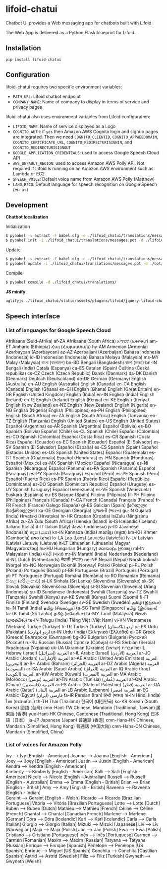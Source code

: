 # lifoid-chatui

Chatbot UI provides a Web messaging app for chatbots built with Lifoid.

The Web App is delivered as a Python Flask blueprint for Lifoid.

## Installation

```
pip install lifoid-chatui
```

## Configuration

lifoid-chatui requires two specific environment variables:
- ``PATH_URL``: Lifoid chatbot endpoint
- ``COMPANY_NAME``: Name of company to display in terms of service and privacy pages

lifoid-chatui also uses environment variables from Lifoid configuration:
- ``LIFOID_NAME``: Name of service displayed as a Logo
- ``COGNITO_AUTH``: if ``yes`` then Amazon AWS Cognito login and signup pages are integrated. Then we need ``COGNITO_CLIENTID``, ``COGNITO_APPWEBDOMAIN``, ``COGNITO_CERTIFICATE_URL``, ``COGNITO_REDIRECTURISIGNIN``, and ``COGNITO_REDIRECTURISIGNOUT``
- ``GOOGLE_APPLICATION_CREDENTIALS``: used to access Google Speech Cloud API
- ``AWS_DEFAULT_REGION``: used to access Amazon AWS Polly API. Not required if Lifoid is running on an Amazon AWS environment such as Lambda or EC2
- ``SPEECH_VOICE``: Default voice name from Amazon AWS Polly (Matthew)
- ``LANG_RECO``: Default language for speech recognition on Google Speech (en-us)

## Development

**Chatbot localization**

Initialization

```bash
$ pybabel -v extract -F babel.cfg -o ./lifoid_chatui/translations/messages.pot ./
$ pybabel init -i ./lifoid_chatui/translations/messages.pot -d ./lifoid_chatui/translations -l ja
```

Update

```bash
$ pybabel -v extract -F babel.cfg -o ./lifoid_chatui/translations/messages.pot ./
$ pybabel update -i ./lifoid_chatui/translations/messages.pot -d ./bot/translations
```

Compile

```bash
$ pybabel compile -d ./lifoid_chatui/translations/
```

**JS minify**

```bash
uglifyjs ./lifoid_chatui/static/assets/plugins/lifoid/jquery-lifoid-chat.js -c -m -v -o ./lifoid_chatui/static/assets/plugins/lifoid/jquery-lifoid-chat.min.js
```

## Speech interface

### List of languages for Google Speech Cloud

Afrikaans (Suid-Afrika) 	af-ZA 	Afrikaans (South Africa)
አማርኛ (ኢትዮጵያ) 	am-ET 	Amharic (Ethiopia)
Հայ (Հայաստան) 	hy-AM 	Armenian (Armenia)
Azərbaycan (Azərbaycan) 	az-AZ 	Azerbaijani (Azerbaijan)
Bahasa Indonesia (Indonesia) 	id-ID 	Indonesian (Indonesia)
Bahasa Melayu (Malaysia) 	ms-MY 	Malay (Malaysia)
বাংলা (বাংলাদেশ) 	bn-BD 	Bengali (Bangladesh)
বাংলা (ভারত) 	bn-IN 	Bengali (India)
Català (Espanya) 	ca-ES 	Catalan (Spain)
Čeština (Česká republika) 	cs-CZ 	Czech (Czech Republic)
Dansk (Danmark) 	da-DK 	Danish (Denmark)
Deutsch (Deutschland) 	de-DE 	German (Germany)
English (Australia) 	en-AU 	English (Australia)
English (Canada) 	en-CA 	English (Canada)
English (Ghana) 	en-GH 	English (Ghana)
English (Great Britain) 	en-GB 	English (United Kingdom)
English (India) 	en-IN 	English (India)
English (Ireland) 	en-IE 	English (Ireland)
English (Kenya) 	en-KE 	English (Kenya)
English (New Zealand) 	en-NZ 	English (New Zealand)
English (Nigeria) 	en-NG 	English (Nigeria)
English (Philippines) 	en-PH 	English (Philippines)
English (South Africa) 	en-ZA 	English (South Africa)
English (Tanzania) 	en-TZ 	English (Tanzania)
English (United States) 	en-US 	English (United States)
Español (Argentina) 	es-AR 	Spanish (Argentina)
Español (Bolivia) 	es-BO 	Spanish (Bolivia)
Español (Chile) 	es-CL 	Spanish (Chile)
Español (Colombia) 	es-CO 	Spanish (Colombia)
Español (Costa Rica) 	es-CR 	Spanish (Costa Rica)
Español (Ecuador) 	es-EC 	Spanish (Ecuador)
Español (El Salvador) 	es-SV 	Spanish (El Salvador)
Español (España) 	es-ES 	Spanish (Spain)
Español (Estados Unidos) 	es-US 	Spanish (United States)
Español (Guatemala) 	es-GT 	Spanish (Guatemala)
Español (Honduras) 	es-HN 	Spanish (Honduras)
Español (México) 	es-MX 	Spanish (Mexico)
Español (Nicaragua) 	es-NI 	Spanish (Nicaragua)
Español (Panamá) 	es-PA 	Spanish (Panama)
Español (Paraguay) 	es-PY 	Spanish (Paraguay)
Español (Perú) 	es-PE 	Spanish (Peru)
Español (Puerto Rico) 	es-PR 	Spanish (Puerto Rico)
Español (República Dominicana) 	es-DO 	Spanish (Dominican Republic)
Español (Uruguay) 	es-UY 	Spanish (Uruguay)
Español (Venezuela) 	es-VE 	Spanish (Venezuela)
Euskara (Espainia) 	eu-ES 	Basque (Spain)
Filipino (Pilipinas) 	fil-PH 	Filipino (Philippines)
Français (Canada) 	fr-CA 	French (Canada)
Français (France) 	fr-FR 	French (France)
Galego (España) 	gl-ES 	Galician (Spain)
ქართული (საქართველო) 	ka-GE 	Georgian (Georgia)
ગુજરાતી (ભારત) 	gu-IN 	Gujarati (India)
Hrvatski (Hrvatska) 	hr-HR 	Croatian (Croatia)
IsiZulu (Ningizimu Afrika) 	zu-ZA 	Zulu (South Africa)
Íslenska (Ísland) 	is-IS 	Icelandic (Iceland)
Italiano (Italia) 	it-IT 	Italian (Italy)
Jawa (Indonesia) 	jv-ID 	Javanese (Indonesia)
ಕನ್ನಡ (ಭಾರತ) 	kn-IN 	Kannada (India)
ភាសាខ្មែរ (កម្ពុជា) 	km-KH 	Khmer (Cambodia)
ລາວ (ລາວ) 	lo-LA 	Lao (Laos)
Latviešu (latviešu) 	lv-LV 	Latvian (Latvia)
Lietuvių (Lietuva) 	lt-LT 	Lithuanian (Lithuania)
Magyar (Magyarország) 	hu-HU 	Hungarian (Hungary)
മലയാളം (ഇന്ത്യ) 	ml-IN 	Malayalam (India)
मराठी (भारत) 	mr-IN 	Marathi (India)
Nederlands (Nederland) 	nl-NL 	Dutch (Netherlands)
नेपाली (नेपाल) 	ne-NP 	Nepali (Nepal)
Norsk bokmål (Norge) 	nb-NO 	Norwegian Bokmål (Norway)
Polski (Polska) 	pl-PL 	Polish (Poland)
Português (Brasil) 	pt-BR 	Portuguese (Brazil)
Português (Portugal) 	pt-PT 	Portuguese (Portugal)
Română (România) 	ro-RO 	Romanian (Romania)
සිංහල (ශ්රී ලංකාව) 	si-LK 	Sinhala (Sri Lanka)
Slovenčina (Slovensko) 	sk-SK 	Slovak (Slovakia)
Slovenščina (Slovenija) 	sl-SI 	Slovenian (Slovenia)
Urang (Indonesia) 	su-ID 	Sundanese (Indonesia)
Swahili (Tanzania) 	sw-TZ 	Swahili (Tanzania)
Swahili (Kenya) 	sw-KE 	Swahili (Kenya)
Suomi (Suomi) 	fi-FI 	Finnish (Finland)
Svenska (Sverige) 	sv-SE 	Swedish (Sweden)
தமிழ் (இந்தியா) 	ta-IN 	Tamil (India)
தமிழ் (சிங்கப்பூர்) 	ta-SG 	Tamil (Singapore)
தமிழ் (இலங்கை) 	ta-LK 	Tamil (Sri Lanka)
தமிழ் (மலேசியா) 	ta-MY 	Tamil (Malaysia)
తెలుగు (భారతదేశం) 	te-IN 	Telugu (India)
Tiếng Việt (Việt Nam) 	vi-VN 	Vietnamese (Vietnam)
Türkçe (Türkiye) 	tr-TR 	Turkish (Turkey)
اردو (پاکستان) 	ur-PK 	Urdu (Pakistan)
اردو (بھارت) 	ur-IN 	Urdu (India)
Ελληνικά (Ελλάδα) 	el-GR 	Greek (Greece)
Български (България) 	bg-BG 	Bulgarian (Bulgaria)
Русский (Россия) 	ru-RU 	Russian (Russia)
Српски (Србија) 	sr-RS 	Serbian (Serbia)
Українська (Україна) 	uk-UA 	Ukrainian (Ukraine)
עברית (ישראל) 	he-IL 	Hebrew (Israel)
العربية (إسرائيل) 	ar-IL 	Arabic (Israel)
العربية (الأردن) 	ar-JO 	Arabic (Jordan)
العربية (الإمارات) 	ar-AE 	Arabic (United Arab Emirates)
العربية (البحرين) 	ar-BH 	Arabic (Bahrain)
العربية (الجزائر) 	ar-DZ 	Arabic (Algeria)
العربية (السعودية) 	ar-SA 	Arabic (Saudi Arabia)
العربية (العراق) 	ar-IQ 	Arabic (Iraq)
العربية (الكويت) 	ar-KW 	Arabic (Kuwait)
العربية (المغرب) 	ar-MA 	Arabic (Morocco)
العربية (تونس) 	ar-TN 	Arabic (Tunisia)
العربية (عُمان) 	ar-OM 	Arabic (Oman)
العربية (فلسطين) 	ar-PS 	Arabic (State of Palestine)
العربية (قطر) 	ar-QA 	Arabic (Qatar)
العربية (لبنان) 	ar-LB 	Arabic (Lebanon)
العربية (مصر) 	ar-EG 	Arabic (Egypt)
فارسی (ایران) 	fa-IR 	Persian (Iran)
हिन्दी (भारत) 	hi-IN 	Hindi (India)
ไทย (ประเทศไทย) 	th-TH 	Thai (Thailand)
한국어 (대한민국) 	ko-KR 	Korean (South Korea)
國語 (台灣) 	cmn-Hant-TW 	Chinese, Mandarin (Traditional, Taiwan)
廣東話 (香港) 	yue-Hant-HK 	Chinese, Cantonese (Traditional, Hong Kong)
日本語（日本） 	ja-JP 	Japanese (Japan)
普通話 (香港) 	cmn-Hans-HK 	Chinese, Mandarin (Simplified, Hong Kong)
普通话 (中国大陆) 	cmn-Hans-CN 	Chinese, Mandarin (Simplified, China)

### List of voices for Amazon Polly

 Ivy  --> Ivy [English - American] 
 Joanna  --> Joanna [English - American] 
 Joey  --> Joey [English - American] 
 Justin  --> Justin [English - American] 
 Kendra  --> Kendra [English - American]  
 Kimberly  --> Kimberly [English - American] 
 Salli  --> Salli [English - American] 
 Nicole  --> Nicole [English - Australian] 
 Russell  --> Russell [English - Australian] 
 Emma  --> Emma [English - British] 
 Brian  --> Brian [English - British] 
 Amy  --> Amy [English - British] 
 Raveena  --> Raveena [English - Indian]         
 Geraint  --> Geraint [English - Welsh] 
 Ricardo  --> Ricardo [Brazilian Portuguese] 
 Vitória  --> Vitória [Brazilian Portuguese] 
 Lotte  --> Lotte [Dutch] 
 Ruben  --> Ruben [Dutch] 
 Mathieu  --> Mathieu [French] 
 Céline  --> Céline [French] 
 Chantal  --> Chantal [Canadian French] 
 Marlene  --> Marlene [German] 
 Dóra  --> Dóra [Icelandic] 
 Karl  --> Karl [Icelandic] 
 Carla  --> Carla [Italian] 
 Giorgio  --> Giorgio [Italian] 
 Mizuki  --> Mizuki [Japanese] 
 Liv  --> Liv [Norwegian] 
 Maja  --> Maja [Polish] 
 Jan  --> Jan [Polish] 
 Ewa  --> Ewa [Polish] 
 Cristiano  --> Cristiano [Portuquese] 
 Inês  --> Inês [Portuquese] 
 Carmen  --> Carmen [Romanian] 
 Maxim  --> Maxim [Russian] 
 Tatyana  --> Tatyana [Russian] 
 Enrique  --> Enrique [Spanish] 
 Penélope  --> Penélope [US Spanish] 
 Enrique  --> Miguel [US Spanish] 
 Conchita  --> Conchita [Castilian Spanish] 
 Astrid  --> Astrid [Swedish] 
 Filiz  --> Filiz [Turkish] 
 Gwyneth  --> Gwyneth [Welsh] 


